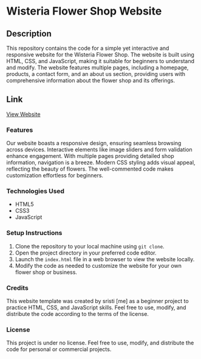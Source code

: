 # Wisteria Flower Shop Website

## Description
This repository contains the code for a simple yet interactive and responsive website for the Wisteria Flower Shop. The website is built using HTML, CSS, and JavaScript, making it suitable for beginners to understand and modify. The website features multiple pages, including a homepage, products, a contact form, and an about us section, providing users with comprehensive information about the flower shop and its offerings.

## Link
[View Website](https://wisteriiaa.netlify.app/)

### Features
Our website boasts a responsive design, ensuring seamless browsing across devices. Interactive elements like image sliders and form validation enhance engagement. With multiple pages providing detailed shop information, navigation is a breeze. Modern CSS styling adds visual appeal, reflecting the beauty of flowers. The well-commented code makes customization effortless for beginners.

### Technologies Used
- HTML5
- CSS3
- JavaScript

### Setup Instructions
1. Clone the repository to your local machine using `git clone`.
2. Open the project directory in your preferred code editor.
3. Launch the `index.html` file in a web browser to view the website locally.
4. Modify the code as needed to customize the website for your own flower shop or business.

### Credits
This website template was created by sristi [me] as a beginner project to practice HTML, CSS, and JavaScript skills. Feel free to use, modify, and distribute the code according to the terms of the license.

### License
This project is under no license. Feel free to use, modify, and distribute the code for personal or commercial projects.
